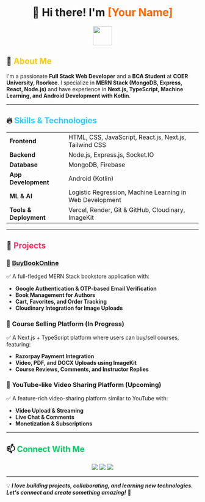 <h1 align="center">👋 Hi there! I'm <span style="color:#ff6600;">[Your Name]</span></h1>

<p align="center">
  <img src="https://media.giphy.com/media/hvRJCLFzcasrR4ia7z/giphy.gif" width="50px">
</p>

## 🚀 <span style="color:#ffcc00;">About Me</span>
I'm a passionate <strong>Full Stack Web Developer</strong> and a <strong>BCA Student</strong> at <strong>COER University, Roorkee</strong>. I specialize in <strong>MERN Stack (MongoDB, Express, React, Node.js)</strong> and have experience in <strong>Next.js, TypeScript, Machine Learning, and Android Development with Kotlin</strong>.

---

## 🔥 <span style="color:#33ccff;">Skills & Technologies</span>
<table>
<tr>
  <td><strong>Frontend</strong></td>
  <td>HTML, CSS, JavaScript, React.js, Next.js, Tailwind CSS</td>
</tr>
<tr>
  <td><strong>Backend</strong></td>
  <td>Node.js, Express.js, Socket.IO</td>
</tr>
<tr>
  <td><strong>Database</strong></td>
  <td>MongoDB, Firebase</td>
</tr>
<tr>
  <td><strong>App Development</strong></td>
  <td>Android (Kotlin)</td>
</tr>
<tr>
  <td><strong>ML & AI</strong></td>
  <td>Logistic Regression, Machine Learning in Web Development</td>
</tr>
<tr>
  <td><strong>Tools & Deployment</strong></td>
  <td>Vercel, Render, Git & GitHub, Cloudinary, ImageKit</td>
</tr>
</table>

---

## 📌 <span style="color:#ff3366;">Projects</span>

### 🔹 <a href="https://buybookonline.onrender.com/">BuyBookOnline</a>
✅ A full-fledged MERN Stack bookstore application with:
- **Google Authentication & OTP-based Email Verification**
- **Book Management for Authors**
- **Cart, Favorites, and Order Tracking**
- **Cloudinary Integration for Image Uploads**

### 🔹 <strong>Course Selling Platform (In Progress)</strong>
✅ A Next.js + TypeScript platform where users can buy/sell courses, featuring:
- **Razorpay Payment Integration**
- **Video, PDF, and DOCX Uploads using ImageKit**
- **Course Reviews, Comments, and Instructor Replies**

### 🔹 <strong>YouTube-like Video Sharing Platform (Upcoming)</strong>
✅ A feature-rich video-sharing platform similar to YouTube with:
- **Video Upload & Streaming**
- **Live Chat & Comments**
- **Monetization & Subscriptions**

---

## 📫 <span style="color:#00cc66;">Connect With Me</span>
<p align="center">
  <a href="https://github.com/yourgithub"><img src="https://img.shields.io/badge/GitHub-%2312100E.svg?&style=for-the-badge&logo=github&logoColor=white" /></a>
  <a href="https://linkedin.com/in/yourlinkedin"><img src="https://img.shields.io/badge/LinkedIn-blue?&style=for-the-badge&logo=linkedin&logoColor=white" /></a>
  <a href="mailto:your.email@example.com"><img src="https://img.shields.io/badge/Email-red?&style=for-the-badge&logo=gmail&logoColor=white" /></a>
</p>

---

💡 <em><strong>I love building projects, collaborating, and learning new technologies. Let's connect and create something amazing!</strong></em> 🚀

